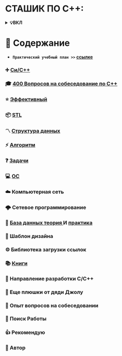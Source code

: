 # СТАШИК ПО С++:

<b><details><summary>💡ВКЛ</summary>
📚 Этот репозиторий представляет собой сборник базовых знаний для соискателей и новичков в области технологий C / C ++.
    Он включает в себя информацию о языке, программных библиотеках, структурах данных, алгоритмах, системах, сетях,
    библиотеках для работы со ссылками и других знаниях и опыте, необходимых для собеседований, набора персонала, карьерного
    роста и т.д.
    🙏 Если в содержании репозитория есть ошибки или есть предложения по улучшению, мы приветствуем ваши вопросы или
    предложения. Обсуждения можно начать в [вопросе № 3](https://github.com/Jollu8/C-INTERVIEW-QUESTIONS/issues/3). Из-за
    моего ограниченного уровня, знания в репозитории основаны на моих заметках, книгах, блогах и т.д. Все неоригинальные
    материалы были отмечены источником. Если есть какие-либо упущения, пожалуйста, задайте вопрос. Все источники материалов
    указаны внизу этой страницы. </details>

# 📑 Содержание 

- `Практический учебный план >>` [ссылке](./start.md)

### ➕ [Си/С++](./materials/base.md)
### 🎓 [400 Вопросов на собеседование по С++](questions-400/readme.md)
### ⭐️ [Эффективный](./materials/effective_cpp_1.md)
### 📦 [STL](./materials/STL.md)
### 〽️ [Структура данных](./materials/data_structures.md)
### ⚡️ [Алгоритм](http://www.github.com/Jollu8/Algorithms)
### ❓ [Задачи](materials/problems.md)
### 💻 [ОС](materials/OS.md)
### ☁️ Компьютерная сеть
### 🌩 Сетевое программирование
### 💾 [База данных теория ](https://www.w3schools.com/sql/default.asp) И  [практика](https://leetcode.com/studyplan/top-sql-50/) 
### 📏 Шаблон дизайна
### ⚙️ Библиотека загрузки ссылок

### 📚 [Книги](./materials/books.md)
### 🔱 Направление разработки C/C++
### 💯 Еще плюшки от дяди Джолу
### 📝 Опыт вопросов на собеседовании
### 📆 Поиск Работы
### 👍 Рекомендую
### 👬 Автор



